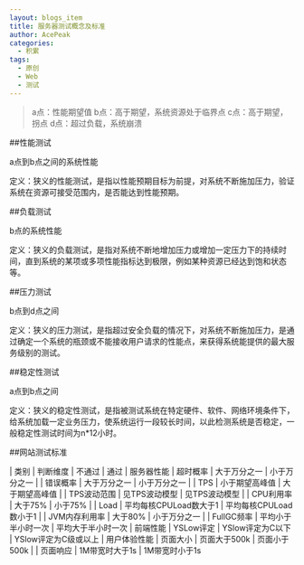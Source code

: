 ```yaml
---
layout: blogs_item
title: 服务器测试概念及标准
author: AcePeak
categories:
  - 积累
tags:
  - 原创
  - Web
  - 测试
---
```


> a点：性能期望值
> b点：高于期望，系统资源处于临界点
> c点：高于期望，拐点
> d点：超过负载，系统崩溃



##性能测试

a点到b点之间的系统性能

定义：狭义的性能测试，是指以性能预期目标为前提，对系统不断施加压力，验证系统在资源可接受范围内，是否能达到性能预期。


##负载测试

b点的系统性能

定义：狭义的负载测试，是指对系统不断地增加压力或增加一定压力下的持续时间，直到系统的某项或多项性能指标达到极限，例如某种资源已经达到饱和状态等。


##压力测试

b点到d点之间

定义：狭义的压力测试，是指超过安全负载的情况下，对系统不断施加压力，是通过确定一个系统的瓶颈或不能接收用户请求的性能点，来获得系统能提供的最大服务级别的测试。


##稳定性测试

a点到b点之间

定义：狭义的稳定性测试，是指被测试系统在特定硬件、软件、网络环境条件下，给系统加载一定业务压力，使系统运行一段较长时间，以此检测系统是否稳定，一般稳定性测试时间为n*12小时。



##网站测试标准


| 类别 | 判断维度 | 不通过 | 通过
| 服务器性能 | 超时概率 | 大于万分之一 | 小于万分之一
|  | 错误概率 | 大于万分之一 | 小于万分之一
|  | TPS | 小于期望高峰值 | 大于期望高峰值
|  | TPS波动范围 | 见TPS波动模型 | 见TPS波动模型
|  | CPU利用率 | 大于75% | 小于75%
|  | Load | 平均每核CPULoad数大于1 | 平均每核CPULoad数小于1
|  | JVM内存利用率 | 大于80% | 小于万分之一
|  | FullGC频率 | 平均小于半小时一次 | 平均大于半小时一次
| 前端性能 | YSLow评定 | YSlow评定为C以下 | YSlow评定为C级或以上
| 用户体验性能 | 页面大小 | 页面大于500k | 页面小于500k
|  | 页面响应 | 1M带宽时大于1s | 1M带宽时小于1s
